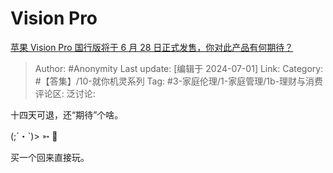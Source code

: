 # Vision Pro
[苹果 Vision Pro 国行版将于 6 月 28 日正式发售，你对此产品有何期待？](https://www.zhihu.com/question/658589913/answer/3547350596)

> Author: #Anonymity
> Last update: [编辑于 2024-07-01]
> Link:
> Category: #【答集】/10-就你机灵系列
> Tag: #3-家庭伦理/1-家庭管理/1b-理财与消费
> 评论区:
> 泛讨论:

十四天可退，还“期待”个啥。

(;´・\`)> ➳ 

买一个回来直接玩。
